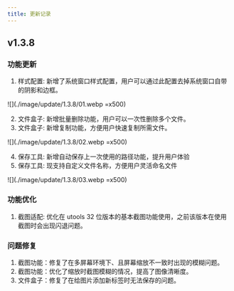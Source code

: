 ```yaml
---
title: 更新记录
---
```

## v1.3.8

### 功能更新

1. 样式配置: 新增了系统窗口样式配置，用户可以通过此配置去掉系统窗口自带的阴影和边框。

![](./image/update/1.3.8/01.webp =x500)

2. 文件盒子: 新增批量删除功能，用户可以一次性删除多个文件。
3. 文件盒子: 新增复制功能，方便用户快速复制所需文件。

![](./image/update/1.3.8/02.webp  =x500)

4. 保存工具: 新增自动保存上一次使用的路径功能，提升用户体验
5. 保存工具: 现支持自定义文件名称，方便用户灵活命名文件

![](./image/update/1.3.8/03.webp  =x500)
### 功能优化

1. 截图适配: 优化在 utools 32 位版本的基本截图功能使用，之前该版本在使用截图时会出现闪退问题。

### 问题修复

1. 截图功能：修复了在多屏幕环境下、且屏幕缩放不一致时出现的模糊问题。
2. 截图功能：优化了缩放时截图模糊的情况，提高了图像清晰度。
3. 文件盒子：修复了在给图片添加新标签时无法保存的问题。
